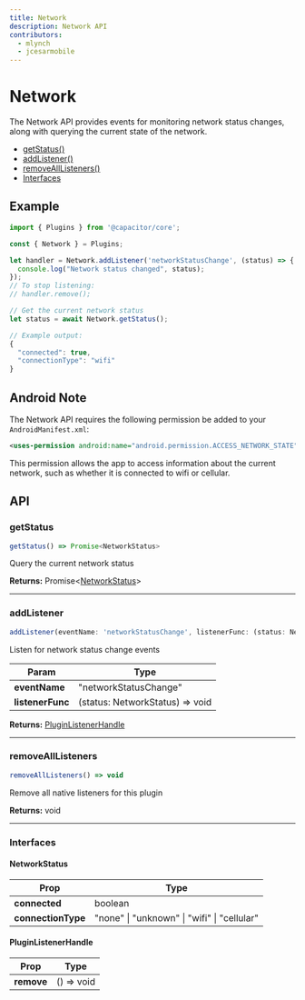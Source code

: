 ```yaml
---
title: Network
description: Network API
contributors:
  - mlynch
  - jcesarmobile
---
```


<plugin-platforms platforms="pwa,ios,android"></plugin-platforms>

# Network

The Network API provides events for monitoring network status changes, along with querying the current state of the network.

<!--DOCGEN_INDEX_START-->
* [getStatus()](#getstatus)
* [addListener()](#addlistener)
* [removeAllListeners()](#removealllisteners)
* [Interfaces](#interfaces)
<!--DOCGEN_INDEX_END-->

## Example

```typescript
import { Plugins } from '@capacitor/core';

const { Network } = Plugins;

let handler = Network.addListener('networkStatusChange', (status) => {
  console.log("Network status changed", status);
});
// To stop listening:
// handler.remove();

// Get the current network status
let status = await Network.getStatus();

// Example output:
{
  "connected": true,
  "connectionType": "wifi"
}
```

## Android Note

The Network API requires the following permission be added to your `AndroidManifest.xml`:

```xml
<uses-permission android:name="android.permission.ACCESS_NETWORK_STATE" />
```

This permission allows the app to access information about the current network, such as whether it is connected to wifi or cellular.

<!--DOCGEN_API_START-->
<!--Update the source file JSDoc comments and rerun docgen to update the docs below-->
## API

### getStatus

```typescript
getStatus() => Promise<NetworkStatus>
```

Query the current network status

**Returns:** Promise&lt;[NetworkStatus](#networkstatus)&gt;

--------------------


### addListener

```typescript
addListener(eventName: 'networkStatusChange', listenerFunc: (status: NetworkStatus) => void) => PluginListenerHandle
```

Listen for network status change events

| Param            | Type                            |
| ---------------- | ------------------------------- |
| **eventName**    | "networkStatusChange"           |
| **listenerFunc** | (status: NetworkStatus) => void |

**Returns:** [PluginListenerHandle](#pluginlistenerhandle)

--------------------


### removeAllListeners

```typescript
removeAllListeners() => void
```

Remove all native listeners for this plugin

**Returns:** void

--------------------


### Interfaces


#### NetworkStatus

| Prop               | Type                                        |
| ------------------ | ------------------------------------------- |
| **connected**      | boolean                                     |
| **connectionType** | "none" \| "unknown" \| "wifi" \| "cellular" |


#### PluginListenerHandle

| Prop       | Type       |
| ---------- | ---------- |
| **remove** | () => void |


<!--DOCGEN_API_END-->
